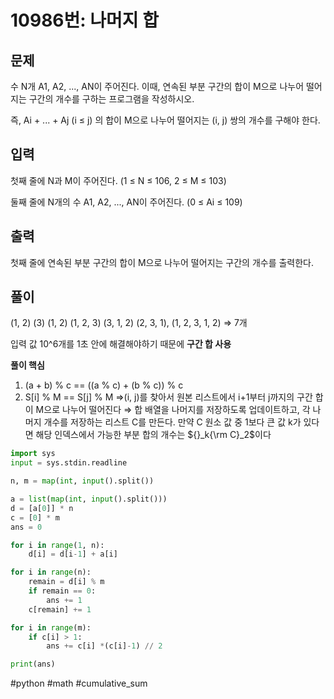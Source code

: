 # 10986번: 나머지 합

## 문제

수 N개 A1, A2, ..., AN이 주어진다. 이때, 연속된 부분 구간의 합이 M으로 나누어 떨어지는 구간의 개수를 구하는 프로그램을 작성하시오.

즉, Ai + ... + Aj (i ≤ j) 의 합이 M으로 나누어 떨어지는 (i, j) 쌍의 개수를 구해야 한다.

## 입력

첫째 줄에 N과 M이 주어진다. (1 ≤ N ≤ 106, 2 ≤ M ≤ 103)

둘째 줄에 N개의 수 A1, A2, ..., AN이 주어진다. (0 ≤ Ai ≤ 109)

## 출력

첫째 줄에 연속된 부분 구간의 합이 M으로 나누어 떨어지는 구간의 개수를 출력한다.

## 풀이

(1, 2) (3) (1, 2) (1, 2, 3) (3, 1, 2) (2, 3, 1), (1, 2, 3, 1, 2) ⇒ 7개

입력 값 10^6개를 1초 안에 해결해야하기 때문에 **구간 합 사용**

**풀이 핵심**

1. (a + b) % c == ((a % c) + (b % c)) % c
2. S[i] % M == S[j] % M ⇒(i, j)를 찾아서 원본 리스트에서 i+1부터 j까지의 구간 합이 M으로 나누어 떨어진다 ⇒ 합 배열을 나머지를 저장하도록 업데이트하고, 각 나머지 개수를 저장하는 리스트 C를 만든다. 만약 C 원소 값 중 1보다 큰 값 k가 있다면 해당 인덱스에서 가능한 부분 합의 개수는 ${}_k{\rm C}_2$이다

```python
import sys
input = sys.stdin.readline

n, m = map(int, input().split())

a = list(map(int, input().split()))
d = [a[0]] * n
c = [0] * m
ans = 0

for i in range(1, n):
    d[i] = d[i-1] + a[i]

for i in range(n):
    remain = d[i] % m
    if remain == 0:
        ans += 1
    c[remain] += 1

for i in range(m):
    if c[i] > 1:
        ans += c[i] *(c[i]-1) // 2

print(ans)
```

#python #math #cumulative_sum
